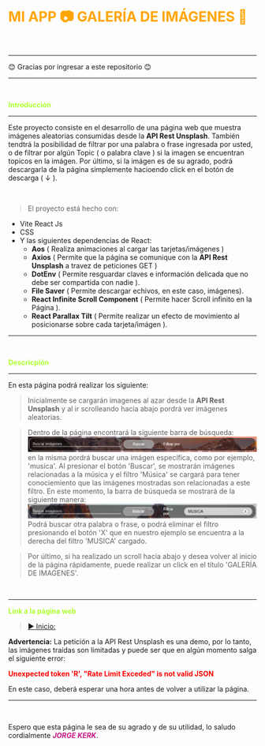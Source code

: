 # <span style='color:orange'><strong>MI APP 📷 GALERÍA DE IMÁGENES 📸</strong></span>

<br>

------------

😊 Gracias por ingresar a este repositorio 😊


----------
<br>

<span style='color:Greenyellow'>**Introducción**</span>
<hr>

Este proyecto consiste en el desarrollo de una página web que muestra imágenes aleatorias consumidas desde la **API Rest Unsplash**. También tendtrá la posibilidad de filtrar por una palabra o frase ingresada por usted, o de filtrar por algún Topic ( o palabra clave ) si la imagen se encuentran topicos en la imágen. Por último, si la imágen es de su agrado, podrá descargarla de la página simplemente hacioendo click en el botón de descarga ( ↓ ).

<br>

> El proyecto está hecho con:
- Vite React Js
- CSS
- Y las siguientes dependencias de React:
    - **Aos** ( Realiza animaciones al cargar las tarjetas/imágenes )
    - **Axios** ( Permite que la página se comunique con la **API Rest Unsplash** a travez de peticiones GET )
    - **DotEnv** ( Permite resguardar claves e información delicada que no debe ser compartida con nadie ).
    - **File Saver** ( Permite descargar echivos, en este caso, imágenes). 
    - **React Infinite Scroll Component** ( Permite hacer Scroll infinito en la Página ).
    - **React Parallax Tilt** ( Permite realizar un efecto de movimiento al posicionarse sobre cada tarjeta/imágen ).

<hr>

<br>

<span style='color:Greenyellow'>**Descricpión**</span>
<hr>
En esta página podrá realizar los siguiente:

>Inicialmente se cargarán imagenes al azar desde la **API Rest Unsplash** y al ir scrolleando hacia abajo pordrá ver imágenes aleatorias.

>Dentro de la página encontrará la siguiente barra de búsqueda:
![Alt text](src/assets/Barra%20de%20busqueda.png)
en la misma pordrá buscar una imágen específica, como por ejemplo, 'musica'. Al presionar el botón 'Buscar', se mostrarán imágenes relacionadas a la música y el filtro 'Música' se cargará para tener conociemiento que las imágenes mostradas son relacionadas a este filtro. En este momento, la barra de búsqueda se mostrará de la siguiente manera:
![Alt text](src/assets/Barra%20de%20busqueda%20con%20filtro.png)
Podrá buscar otra palabra o frase, o podrá eliminar el filtro presionando el botón 'X' que en nuestro ejemplo se encuentra a la derecha del filtro 'MUSICA' cargado.

> Por último, si ha realizado un scroll hacia abajo y desea volver al inicio de la página rápidamente, puede realizar un click en el título 'GALERÍA DE IMAGENES'.

<br> 

<hr>

<span style='color:Greenyellow'>**Link a la página web**</span>
> [▶ Inicio:](https://jorgekerk.github.io/TP2-APPI-PHOTOS-UNSPLASH-UTN/) 

**Advertencia:** La petición a la API Rest Unsplash es una demo, por lo tanto, las imágenes traídas son limitadas y puede ser que en algún momento salga el siguiente error: 

<span style="color:red"> **Unexpected token 'R', "Rate Limit Exceded" is not valid JSON**</span> 

En este caso, deberá esperar una hora antes de volver a utilizar la página.

<hr>

<br>

Espero que esta página le sea de su agrado y de su utilidad, lo saludo cordialmente <span style='color:Mediumvioletred'>***JORGE KERK***</span>.